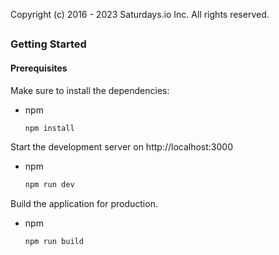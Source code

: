 Copyright (c) 2016 - 2023 Saturdays.io Inc. All rights reserved.

## 


### Getting Started


#### Prerequisites

Make sure to install the dependencies:
* npm
  ```sh
  npm install
  ```

Start the development server on http://localhost:3000
* npm
  ```sh
  npm run dev
  ```

Build the application for production.
* npm
  ```sh
  npm run build
  ```